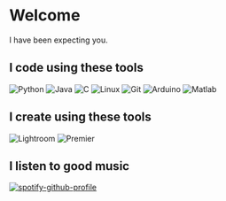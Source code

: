 # Welcome
I have been expecting you.

## I code using these tools

![Python](https://img.shields.io/badge/-Python-3776AB?style=flat&logo=Python&labelColor=black)
![Java](https://img.shields.io/badge/-java-007396?style=flat&logo=java&labelColor=black)
![C](https://img.shields.io/badge/-C,_C++-A8B9CC?style=flat-square&logo=c&labelColor=black&)
![Linux](https://img.shields.io/badge/Linux-FCC624?style=flat-square&logo=linux&labelColor=black)
![Git](https://img.shields.io/badge/-Git-F05032?style=flat-square&logo=git&labelColor=black)
![Arduino](https://img.shields.io/badge/Arduino-00979D?style=flat-square&logo=arduino&labelColor=black)
![Matlab](https://img.shields.io/badge/Matlab-0076A8?style=flat-square&logo=Mathworks&labelColor=black)

## I create using these tools
![Lightroom](https://img.shields.io/badge/-_Adobe_Lightroom-31A8FF?style=flat-square&logo=Adobe-Lightroom&labelColor=black)
![Premier](https://img.shields.io/badge/-_Adobe_Premiere_Pro-9999FF?style=flat-square&logo=Adobe-Premiere-Pro&labelColor=black)

## I listen to good music
[![spotify-github-profile](https://spotify-github-profile.vercel.app/api/view?uid=21ujpbe44jc2cl6ll2lyl2kpi&cover_image=true&theme=novatorem)](https://spotify-github-profile.vercel.app/api/view?uid=21ujpbe44jc2cl6ll2lyl2kpi&redirect=true)
